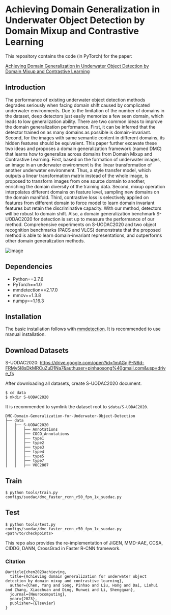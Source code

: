 # Achieving Domain Generalization in Underwater Object Detection by Domain Mixup and Contrastive Learning

This repository contains the code (in PyTorch) for the paper:

[Achieving Domain Generalization in Underwater Object Detection by Domain Mixup and Contrastive Learning](https://arxiv.org/abs/2104.02230)

## Introduction

The performance of existing underwater object detection methods degrades seriously when facing domain shift caused by complicated underwater environments. Due to the limitation of the number of domains in the dataset, deep detectors just easily memorize a few seen domain, which leads to low generalization ability. There are two common ideas to improve the domain generalization performance. First, it can be inferred that the detector trained on as many domains as possible is domain-invariant. Second, for the images with same semantic content in different domains, its hidden features should be equivalent. This paper further excavate these two ideas and proposes a domain generalization framework (named DMC) that learns how to generalize across domains from Domain Mixup and Contrastive Learning. First, based on the formation of underwater images, an image in an underwater environment is the linear transformation of another underwater environment. Thus, a style transfer model, which outputs a linear transformation matrix instead of the whole image, is proposed to transform images from one source domain to another, enriching the domain diversity of the training data. Second, mixup operation interpolates different domains on feature level, sampling new domains on the domain manifold. Third, contrastive loss is selectively applied on features from different domain to force model to learn domain invariant features but retain the discriminative capacity. With our method, detectors will be robust to domain shift. Also, a domain generalization benchmark S-UODAC2020 for detection is set up to measure the performance of our method. Comprehensive experiments on S-UODAC2020 and two object recognition benchmarks (PACS and VLCS) demonstrate that the proposed method is able to learn domain-invariant representations, and outperforms other domain generalization methods.

![image](https://user-images.githubusercontent.com/46233799/175855556-5bf4701a-2e11-4c98-9053-97dcf89bec95.png)


## Dependencies

- Python==3.7.6
- PyTorch==1.0
- mmdetection==2.17.0
- mmcv==1.3.8
- numpy==1.16.3

## Installation

The basic installation follows with [mmdetection](https://github.com/mousecpn/mmdetection/blob/master/docs/get_started.md). It is recommended to use manual installation. 

## **Download Datasets**

S-UODAC2020: https://drive.google.com/open?id=1mAGqjP-N6d-FRMy5I8sDkMRCuZuD1Na7&authuser=pinhaosong%40gmail.com&usp=drive_fs

After downloading all datasets, create S-UODAC2020 document.

```
$ cd data
$ mkdir S-UODAC2020
```

It is recommended to symlink the dataset root to `$data/S-UODAC2020`.

```
DMC-Domain-Generalization-for-Underwater-Object-Detection
├── data
│   ├── S-UODAC2020
│   │   ├── Annotations
│   │   ├── COCO_Annotations
│   │   ├── type1
│   │   ├── type2
│   │   ├── type3
│   │   ├── type4
│   │   ├── type5
│   │   ├── type7
│   │   ├── VOC2007
```

## Train

```
$ python tools/train.py configs/suodac/dmc_faster_rcnn_r50_fpn_1x_suodac.py
```

## Test

```
$ python tools/test.py configs/suodac/dmc_faster_rcnn_r50_fpn_1x_suodac.py <path/to/checkpoints>
```

This repo also provides the re-implementation of JiGEN, MMD-AAE, CCSA, CIDDG, DANN, CrossGrad in Faster R-CNN framework.

### Citation

```
@article{chen2023achieving,
  title={Achieving domain generalization for underwater object detection by domain mixup and contrastive learning},
  author={Chen, Yang and Song, Pinhao and Liu, Hong and Dai, Linhui and Zhang, Xiaochuan and Ding, Runwei and Li, Shengquan},
  journal={Neurocomputing},
  year={2023},
  publisher={Elsevier}
}
```

